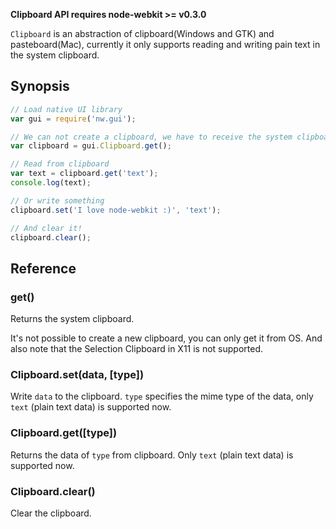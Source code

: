 __Clipboard API requires node-webkit >= v0.3.0__

`Clipboard` is an abstraction of clipboard(Windows and GTK) and pasteboard(Mac), currently it only supports reading and writing pain text in the system clipboard.

## Synopsis

```javascript
// Load native UI library
var gui = require('nw.gui');

// We can not create a clipboard, we have to receive the system clipboard
var clipboard = gui.Clipboard.get();

// Read from clipboard
var text = clipboard.get('text');
console.log(text);

// Or write something
clipboard.set('I love node-webkit :)', 'text');

// And clear it!
clipboard.clear();
```

## Reference

### get()

Returns the system clipboard.

It's not possible to create a new clipboard, you can only get it from OS. And also note that the Selection Clipboard in X11 is not supported.

### Clipboard.set(data, [type])

Write `data` to the clipboard. `type` specifies the mime type of the data, only `text` (plain text data) is supported now.

### Clipboard.get([type])

Returns the data of `type` from clipboard. Only `text` (plain text data) is supported now.

### Clipboard.clear()

Clear the clipboard.
